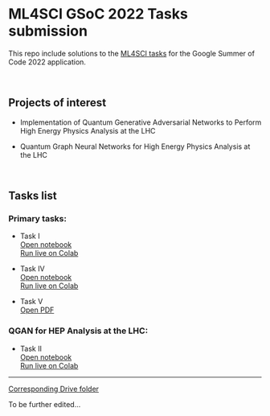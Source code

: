 # ML4SCI GSoC 2022 Tasks submission
This repo include solutions to the [ML4SCI tasks](https://docs.google.com/document/d/e/2PACX-1vSeQWHXbf-87eCPcEj-LcYEcBpPKnqCYoU0uf7PH-ou_XRdcg_xtXaP4fzSY8b_FiGMIyqsLjDNWqZD/pub) for the Google Summer of Code 2022 application.

<br />

## Projects of interest 


* Implementation of Quantum Generative Adversarial Networks to Perform High Energy Physics Analysis at the LHC

* Quantum Graph Neural Networks for High Energy Physics Analysis at the LHC


<br />

## Tasks list


### Primary tasks:

* Task I <br />
[Open notebook](tasks/Task_1.ipynb) <br />
[Run live on Colab](https://colab.research.google.com/drive/12m_zhadgskfJZXB1uwP69gOySAjXj_99?usp=sharing)

* Task IV <br />
[Open notebook](tasks/Task_4.ipynb) <br />
[Run live on Colab](https://colab.research.google.com/drive/1yneUh_KHmhP8AJGlJTgnGwe-vmwcZbPv)

* Task V <br />
[Open PDF](tasks/Task_5.pdf)  



### QGAN for HEP Analysis at the LHC:

* Task II <br />
[Open notebook](tasks/Task_2.ipynb) <br />
[Run live on Colab](https://colab.research.google.com/drive/11RWggV1ClCVfu7pV9A-6pe6yqOoh2xNR)


[comment]: <> ( ### QVAE for HEP Analysis at the LHC: )

------------

[Corresponding Drive folder](https://drive.google.com/drive/folders/1qOyZAlbPeyhNGFAkSuv78axhS2SpVRm9?usp=sharing)

To be further edited...
